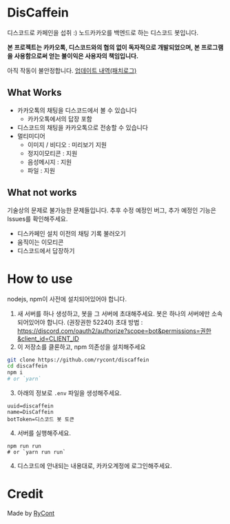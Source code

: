# DisCaffein
디스코드로 카페인을 섭취 :) 노드카카오를 백엔드로 하는 디스코드 봇입니다.

**본 프로젝트는 카카오톡, 디스코드와의 협의 없이 독자적으로 개발되었으며, 본 프로그램을 사용함으로써 얻는 불이익은 사용자의 책임입니다.**

아직 작동이 불안정합니다.
[업데이트 내역(패치로그)](./patchlog.md)
## What Works
- 카카오톡의 채팅을 디스코드에서 볼 수 있습니다
    - 카카오톡에서의 답장 포함
- 디스코드의 채팅을 카카오톡으로 전송할 수 있습니다
- 멀티미디어
    - 이미지 / 비디오 : 미리보기 지원
    - 정지이모티콘 : 지원
    - 음성메시지 : 지원
    - 파일 : 지원
## What not works
기술상의 문제로 불가능한 문제들입니다. 추후 수정 예정인 버그, 추가 예정인 기능은 Issues를 확인해주세요.

- 디스카페인 설치 이전의 채팅 기록 불러오기
- 움직이는 이모티콘
- 디스코드에서 답장하기

# How to use
nodejs, npm이 사전에 설치되어있어야 합니다.

1. 새 서버를 하나 생성하고, 봇을 그 서버에 초대해주세요. 봇은 하나의 서버에만 소속되어있어야 합니다. (권장권한 52240)
초대 방법 : https://discord.com/oauth2/authorize?scope=bot&permissions=권한&client_id=CLIENT_ID
2. 이 저장소를 클론하고, npm 의존성을 설치해주세요
```bash
git clone https://github.com/rycont/discaffein
cd discaffein
npm i
# or `yarn`
```
3. 아래의 정보로 `.env` 파일을 생성해주세요.
```
uuid=discaffein
name=DisCaffein
botToken=디스코드 봇 토큰
```
4. 서버를 실행해주세요.
```
npm run run
# or `yarn run run`
```
4. 디스코드에 안내되는 내용대로, 카카오계정에 로그인해주세요.

# Credit
Made by [RyCont](https://github.com/rycont)